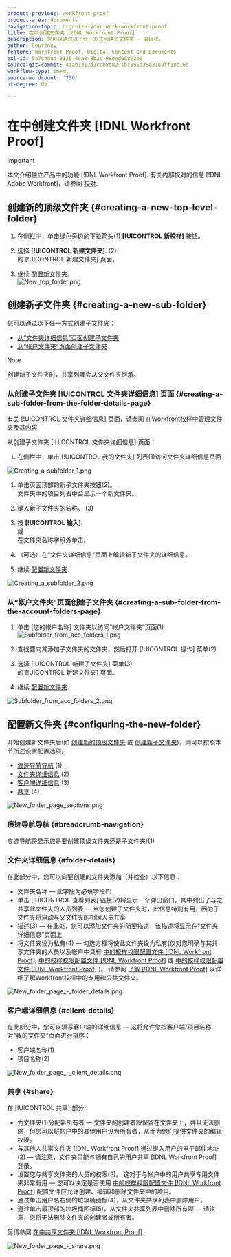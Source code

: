 ```yaml
---
product-previous: workfront-proof
product-area: documents
navigation-topic: organize-your-work-workfront-proof
title: 在中创建文件夹 [!DNL Workfront Proof]
description: 您可以通过以下任一方式创建子文件夹 — 编辑我。
author: Courtney
feature: Workfront Proof, Digital Content and Documents
exl-id: 5a7c4c8d-3136-4ea2-8b2c-98eed06822b0
source-git-commit: 41ab1312d2ccb8b8271bc851a35e31e9ff18c16b
workflow-type: tm+mt
source-wordcount: '750'
ht-degree: 0%

---
```


# 在中创建文件夹 [!DNL Workfront Proof]

>[!IMPORTANT]
>
>本文介绍独立产品中的功能 [!DNL Workfront Proof]. 有关内部校对的信息 [!DNL Adobe Workfront]，请参阅 [校对](../../../review-and-approve-work/proofing/proofing.md).

## 创建新的顶级文件夹 {#creating-a-new-top-level-folder}

1. 在侧栏中，单击绿色旁边的下拉箭头(1) **[!UICONTROL 新校样]** 按钮。
1. 选择 **[!UICONTROL 新建文件夹]**. (2)\
   的 [!UICONTROL 新建文件夹] 页面。

1. 继续 [配置新文件夹](#configuring-the-new-folder).\
   ![New_top_folder.png](assets/new-top-folder.png)

## 创建新子文件夹 {#creating-a-new-sub-folder}

您可以通过以下任一方式创建子文件夹：

* [从“文件夹详细信息”页面创建子文件夹](#creating-a-sub-folder-from-the-folder-details-page)
* [从“帐户文件夹”页面创建子文件夹](#creating-a-sub-folder-from-the-account-folders-page)

>[!NOTE]
>
>创建新子文件夹时，共享列表会从父文件夹继承。

### 从创建子文件夹 [!UICONTROL 文件夹详细信息] 页面 {#creating-a-sub-folder-from-the-folder-details-page}

有关 [!UICONTROL 文件夹详细信息] 页面，请参阅 [在Workfront校样中管理文件夹及其内容](../../../workfront-proof/wp-work-proofsfiles/organize-your-work/manage-folders-and-contents.md).

从创建子文件夹 [!UICONTROL 文件夹详细信息] 页面：

1. 在侧栏中，单击 [!UICONTROL 我的文件夹] 列表(1)访问文件夹详细信息页面

![Creating_a_subfolder_1.png](assets/creating-a-subfolder-1.png)

1. 单击页面顶部的新子文件夹按钮(2)。\
   文件夹中的项目列表中会显示一个新文件夹。
1. 键入新子文件夹的名称。 (3)
1. 按 **[!UICONTROL 输入]**.\
   或\
   在文件夹名称字段外单击。

1. （可选）在“文件夹详细信息”页面上编辑新子文件夹的详细信息。
1. 继续 [配置新文件夹](#configuring-the-new-folder).

![Creating_a_subfolder_2.png](assets/creating-a-subfolder-2-350x164.png)

### 从“帐户文件夹”页面创建子文件夹 {#creating-a-sub-folder-from-the-account-folders-page}

1. 单击 [您的帐户名称] 文件夹以访问“帐户文件夹”页面(1)\
   ![Subfolder_from_acc_folders_1.png](assets/subfolder-from-acc-folders-1.png)

1. 查找要向其添加子文件夹的文件夹，然后打开 [!UICONTROL 操作] 菜单(2)
1. 选择 [!UICONTROL 新建子文件夹] 菜单(3)\
   的 [!UICONTROL 新建文件夹] 页面。
1. 继续 [配置新文件夹](#configuring-the-new-folder).

![Subfolder_from_acc_folders_2.png](assets/subfolder-from-acc-folders-2-350x177.png)

## 配置新文件夹 {#configuring-the-new-folder}

开始创建新文件夹后(如 [创建新的顶级文件夹](#creating-a-new-top-level-folder) 或 [创建新子文件夹](#creating-a-new-sub-folder))，则可以按照本节所述设置配置选项。

* [痕迹导航导航](#breadcrumb-navigation) (1)
* [文件夹详细信息](#folder-details) (2)
* [客户端详细信息](#client-details) (3)
* [共享](#share) (4)

![New_folder_page_sections.png](assets/new-folder-page-sections-350x389.png)

### 痕迹导航导航 {#breadcrumb-navigation}

痕迹导航将显示您是要创建顶级文件夹还是子文件夹)(1)

### 文件夹详细信息 {#folder-details}

在此部分中，您可以向要创建的文件夹添加（并检查）以下信息：

* 文件夹名称 — 此字段为必填字段(1)
* 单击 [!UICONTROL 查看列表] 链接(2)将显示一个弹出窗口，其中列出了与之共享此文件夹的人员列表 — 当您创建子文件夹时，此信息特别有用，因为子文件夹将自动与父文件夹的相同人员共享
* 描述(3) — 在此处，您可以添加文件夹的简要描述，该描述将显示在“文件夹详细信息”页面上
* 将文件夹设为私有(4) — 勾选方框将使此文件夹设为私有(仅对您明确与其共享文件夹的人员以及帐户中具有 [中的校样权限配置文件 [!DNL Workfront Proof]](../../../workfront-proof/wp-acct-admin/account-settings/proof-perm-profiles-in-wp.md), [中的校样权限配置文件 [!DNL Workfront Proof]](../../../workfront-proof/wp-acct-admin/account-settings/proof-perm-profiles-in-wp.md) 或 [中的校样权限配置文件 [!DNL Workfront Proof]](../../../workfront-proof/wp-acct-admin/account-settings/proof-perm-profiles-in-wp.md) )。 请参阅 [了解 [!DNL Workfront Proof]](../../../workfront-proof/wp-work-proofsfiles/organize-your-work/folder-permissions.md) 以详细了解Workfront校样中的专用和公共文件夹。

![New_folder_page_-_folder_details.png](assets/new-folder-page---folder-details-350x133.png)

### 客户端详细信息 {#client-details}

在此部分中，您可以填写客户端的详细信息 — 这将允许您按客户端/项目名称对“我的文件夹”页面进行排序：

* 客户端名称(1)
* 项目名称(2)

![New_folder_page_-_client_details.png](assets/new-folder-page---client-details-350x74.png)

### 共享 {#share}

在 [!UICONTROL 共享] 部分：

* 为文件夹(1)分配新所有者 — 文件夹的创建者将保留在文件夹上，并且无法删除，但您可以将帐户中的其他用户设为所有者，从而为他们提供文件夹的编辑权限。
* 与其他人共享文件夹 [!DNL Workfront Proof] 通过键入用户的电子邮件地址(2) — 请注意，文件夹只能与拥有自己的用户共享 [!DNL Workfront Proof] 登录。
* 设置您与共享文件夹的人员的权限(3)。 这对于与帐户中的用户共享专用文件夹非常有用 — 您可以决定是否使用 [中的校样权限配置文件 [!DNL Workfront Proof]](../../../workfront-proof/wp-acct-admin/account-settings/proof-perm-profiles-in-wp.md) 配置文件应允许创建、编辑和删除文件夹中的项目。
* 通过单击用户名右侧的垃圾桶图标(4)，从文件夹共享列表中删除用户。
* 通过单击最顶部的垃圾桶图标(5)，从文件夹共享列表中删除所有项 — 请注意，您将无法删除文件夹的创建者或所有者。

另请参阅 [在中共享文件夹 [!DNL Workfront Proof]](../../../workfront-proof/wp-work-proofsfiles/organize-your-work/share-folders.md).

![New_folder_page_-_share.png](assets/new-folder-page---share-350x138.png)
